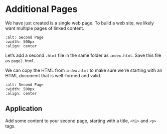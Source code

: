 # Additional Pages

We have just created is a single web page. To build a web site, we likely want multiple pages of linked content. 

```{image} ../images/ch5/Fig_L.png
:alt: Second Page
:width: 500px
:align: center
```

Let’s add a second `.html` file in the same folder as `index.html`. Save this file as `page2.html`. 

We can copy the HTML from `index.html` to make sure we're starting with an HTML document that is well-formed and valid.

```{image} ../images/ch5/Fig_K.png
:alt: Second Page
:width: 500px
:align: center
```

## <i class="fa-solid fa-clipboard-question" aria-hidden="true"></i> Application

Add some content to your second page, starting with a title, `<h1>` and `<p>` tags. 